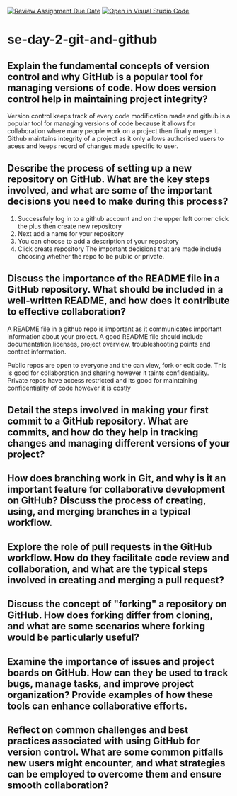 [![Review Assignment Due Date](https://classroom.github.com/assets/deadline-readme-button-22041afd0340ce965d47ae6ef1cefeee28c7c493a6346c4f15d667ab976d596c.svg)](https://classroom.github.com/a/8wgCKhpZ)
[![Open in Visual Studio Code](https://classroom.github.com/assets/open-in-vscode-2e0aaae1b6195c2367325f4f02e2d04e9abb55f0b24a779b69b11b9e10269abc.svg)](https://classroom.github.com/online_ide?assignment_repo_id=18482494&assignment_repo_type=AssignmentRepo)
# se-day-2-git-and-github
## Explain the fundamental concepts of version control and why GitHub is a popular tool for managing versions of code. How does version control help in maintaining project integrity?
Version control keeps track of every code modification made and github is a popular tool for managing versions of code because it allows for collaboration where many people work on a project then finally merge it. Github maintains integrity of a project as it only allows authorised users to acess and keeps record of changes made specific to user.



## Describe the process of setting up a new repository on GitHub. What are the key steps involved, and what are some of the important decisions you need to make during this process?
1. Successfuly log in to a github account and on the upper left corner click the plus then create new repository
2. Next add a name for your repository
3. You can choose to add a description of your repository
4. Click create repository
   The important decisions that are made include choosing whether the repo to be public or private.

   

## Discuss the importance of the README file in a GitHub repository. What should be included in a well-written README, and how does it contribute to effective collaboration?
A README file in a github repo is important as it communicates important information about your project. A good README file should include documentation,licenses, project overview, troubleshooting points and contact information.

Public repos are open to everyone and the can view, fork or edit code. This is good for collaboration and sharing however it taints confidentiality.
Private repos have access restricted and its good for maintaining confidentiality of code however it is costly  

## Detail the steps involved in making your first commit to a GitHub repository. What are commits, and how do they help in tracking changes and managing different versions of your project?

## How does branching work in Git, and why is it an important feature for collaborative development on GitHub? Discuss the process of creating, using, and merging branches in a typical workflow.

## Explore the role of pull requests in the GitHub workflow. How do they facilitate code review and collaboration, and what are the typical steps involved in creating and merging a pull request?

## Discuss the concept of "forking" a repository on GitHub. How does forking differ from cloning, and what are some scenarios where forking would be particularly useful?

## Examine the importance of issues and project boards on GitHub. How can they be used to track bugs, manage tasks, and improve project organization? Provide examples of how these tools can enhance collaborative efforts.

## Reflect on common challenges and best practices associated with using GitHub for version control. What are some common pitfalls new users might encounter, and what strategies can be employed to overcome them and ensure smooth collaboration?
